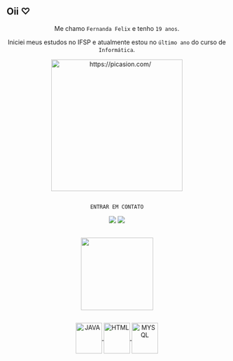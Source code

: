 ## Oii ♡

<div align="center">

Me chamo `Fernanda Felix` e tenho ``19 anos``.

Iniciei meus estudos no IFSP e atualmente estou no ``último ano`` do curso de ``Informática``.

<div>

<div align="center">
    <a href="https://picasion.com/"><img src="https://i.picasion.com/pic92/de32cc932fd5a01caf45ed486db799f7.gif" width="300" height="300" border="0" alt="https://picasion.com/" /></a><br /><a  
</div>

##
``ENTRAR EM CONTATO``
<div align="center"> 
    <a href = "mailto:fe.santosfj09@gmail.com"><img src="https://img.shields.io/badge/Gmail-D14836?style=for-the-badge&logo=gmail&logoColor=white"></a>
    <a href="https://www.linkedin.com/in/fernanda-felix-6205b325a/" target="_blank"><img src="https://img.shields.io/badge/LinkedIn-0077B5?style=for-the-badge&logo=linkedin&logoColor=white" target="_blank"></a> <br>
</div>

##   
<div>
    <a href="https://github.com/nandahw"><img align="center" height="165em" src="https://github-readme-stats.vercel.app/api?username=nandahw&show_icons=true&theme=tokyonight&include_all_commits=true&count_private=true">
 <div>
     
##
<div>
    <img align="center" alt="JAVA" height="70" width="60" src="https://cdn.jsdelivr.net/gh/devicons/devicon/icons/java/java-original-wordmark.svg"/>
<!--     <img align="center" alt="C++" height="70" width="60" src="https://camo.githubusercontent.com/91be18bebd8afe5f89a4fb59eeb04ab47b5729a29c868185ee5221407a741c87/68747470733a2f2f63646e2e6a7364656c6976722e6e65742f67682f64657669636f6e732f64657669636f6e2f69636f6e732f63706c7573706c75732f63706c7573706c75732d6f726967696e616c2e737667"/> -->
    <img align="center" alt="HTML" height="70" width="60" src="https://cdn.jsdelivr.net/gh/devicons/devicon/icons/html5/html5-plain-wordmark.svg"/>
    <img align="center" alt="MYSQL" height="70" width="60" src="https://cdn.jsdelivr.net/gh/devicons/devicon/icons/mysql/mysql-original-wordmark.svg"/>
<div>    
        

